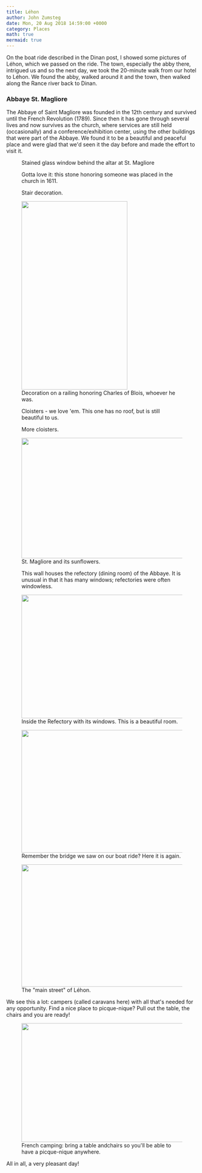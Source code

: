 ```yaml
---
title: Léhon
author: John Zumsteg
date: Mon, 20 Aug 2018 14:59:00 +0000
category: Places
math: true
mermaid: true
---
```

<!-- wp:paragraph -->
<p>On the boat ride described in the Dinan post, I showed some pictures of Léhon, which we passed on the ride. The town, especially the abby there, intrigued us and so the next day, we took the 20-minute walk from our hotel to Léhon. We found the abby, walked around it and the town, then walked along the Rance river back to Dinan. </p>
<!-- /wp:paragraph -->

<!-- wp:heading {"level":3} -->
<h3>Abbaye St. Magliore</h3>
<!-- /wp:heading -->

<!-- wp:paragraph -->
<p>The Abbaye of Saint Magliore was founded in the 12th century and survived until the French Revolution (1789). Since then it has gone through several lives and now survives as the church, where services are still held (occasionally) and a conference/exhibition center, using the other buildings that were part of the Abbaye. We found it to be a beautiful and peaceful place and were glad that we'd seen it the day before and made the effort to visit it.</p>
<!-- /wp:paragraph -->

<!-- wp:image {"id":5360,"align":"center"} -->
<figure class="wp-block-image aligncenter"><img src="http:/assets/images/2018/08/DSC00113.jpg" alt="" class="wp-image-5360"/><figcaption>Stained glass window behind the altar at St. Magliore</figcaption></figure>
<!-- /wp:image -->

<!-- wp:image {"id":5361,"align":"center"} -->
<figure class="wp-block-image aligncenter"><img src="http:/assets/images/2018/08/DSC00117.jpg" alt="" class="wp-image-5361"/><figcaption>Gotta love it: this stone honoring someone was placed in the church in 1611.</figcaption></figure>
<!-- /wp:image -->

<!-- wp:image {"id":5362,"align":"center"} -->
<figure class="wp-block-image aligncenter"><img src="http:/assets/images/2018/08/DSC00120.jpg" alt="" class="wp-image-5362"/><figcaption>Stair decoration.</figcaption></figure>
<!-- /wp:image -->

<!-- wp:image {"id":5363,"align":"center","width":279,"height":496} -->
<figure class="wp-block-image aligncenter is-resized"><img src="http:/assets/images/2018/08/DSC00126.jpg" alt="" class="wp-image-5363" width="279" height="496"/><figcaption>Decoration on a railing honoring Charles of Blois, whoever he was.</figcaption></figure>
<!-- /wp:image -->

<!-- wp:image {"id":5364,"align":"center"} -->
<figure class="wp-block-image aligncenter"><img src="http:/assets/images/2018/08/DSC00138.jpg" alt="" class="wp-image-5364"/><figcaption>Cloisters - we love 'em. This one has no roof, but is still beautiful to us.</figcaption></figure>
<!-- /wp:image -->

<!-- wp:image {"id":5365,"align":"center"} -->
<figure class="wp-block-image aligncenter"><img src="http:/assets/images/2018/08/DSC00139.jpg" alt="" class="wp-image-5365"/><figcaption>More cloisters.</figcaption></figure>
<!-- /wp:image -->

<!-- wp:image {"id":5369,"width":564,"height":317} -->
<figure class="wp-block-image is-resized"><img src="http:/assets/images/2018/08/DSC00149.jpg" alt="" class="wp-image-5369" width="564" height="317"/><figcaption>St. Magliore and its sunflowers.</figcaption></figure>
<!-- /wp:image -->

<!-- wp:image {"id":5366} -->
<figure class="wp-block-image"><img src="http:/assets/images/2018/08/DSC00143.jpg" alt="" class="wp-image-5366"/><figcaption>This wall houses the refectory (dining room) of the Abbaye. It is unusual in that it has many windows; refectories were often windowless.</figcaption></figure>
<!-- /wp:image -->

<!-- wp:image {"id":5370,"width":579,"height":325} -->
<figure class="wp-block-image is-resized"><img src="http:/assets/images/2018/08/DSC00153.jpg" alt="" class="wp-image-5370" width="579" height="325"/><figcaption>Inside the Refectory with its windows. This is a beautiful room.</figcaption></figure>
<!-- /wp:image -->

<!-- wp:image {"id":5372,"width":574,"height":323} -->
<figure class="wp-block-image is-resized"><img src="http:/assets/images/2018/08/DSC00167.jpg" alt="" class="wp-image-5372" width="574" height="323"/><figcaption>Remember the bridge we saw on our boat ride? Here it is again.</figcaption></figure>
<!-- /wp:image -->

<!-- wp:image {"id":5371,"width":573,"height":322} -->
<figure class="wp-block-image is-resized"><img src="http:/assets/images/2018/08/DSC00165.jpg" alt="" class="wp-image-5371" width="573" height="322"/><figcaption>The "main street" of Léhon.</figcaption></figure>
<!-- /wp:image -->

<!-- wp:paragraph -->
<p>We see this a lot: campers (called caravans here) with all that's needed for any opportunity. Find a nice place to picque-nique? Pull out the table, the chairs and you are ready!</p>
<!-- /wp:paragraph -->

<!-- wp:image {"id":5367,"width":558,"height":313} -->
<figure class="wp-block-image is-resized"><img src="http:/assets/images/2018/08/DSC00144.jpg" alt="" class="wp-image-5367" width="558" height="313"/><figcaption>French camping: bring a table andchairs so you'll be able to have a picque-nique anywhere.</figcaption></figure>
<!-- /wp:image -->

<!-- wp:paragraph -->
<p>All in all, a very pleasant day!</p>
<!-- /wp:paragraph -->
